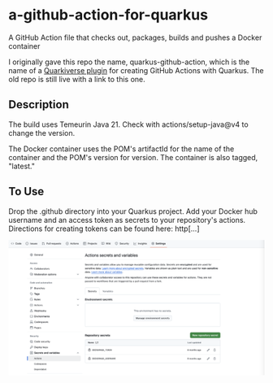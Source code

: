 # a-github-action-for-quarkus
A GitHub Action file that checks out, packages, builds and pushes a Docker container

I originally gave this repo the name, quarkus-github-action, which is the name of a [Quarkiverse plugin](https://github.com/quarkiverse/quarkus-github-action) for creating GitHub Actions with Quarkus. The old repo is still live with a link to this one.

## Description
The build uses Temeurin Java 21.  Check with actions/setup-java@v4 to change the version.

The Docker container uses the POM's artifactId for the name of the container and the POM's version for version.  The container is also tagged, "latest."

## To Use
Drop the .github directory into your Quarkus project.  Add your Docker hub username and an access token as secrets to your repository's actions.  Directions for creating tokens can be found here: http[...]

![actions-secrets-values](actions-secrets-values.png)
